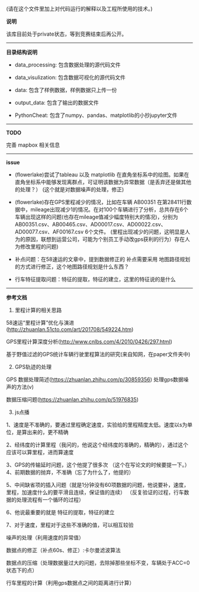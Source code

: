 (请在这个文件里加上对代码运行的解释以及工程所使用的技术。)

**说明**

该库目前处于private状态，等到竞赛结束后再公开。

- - -

**目录结构说明**

- data_processing: 包含数据处理的源代码文件

- data_visulization: 包含数据可视化的源代码文件

- data: 包含了样例数据，样例数据只上传一份

- output_data: 包含了输出的数据文件

- PythonCheat: 包含了numpy、pandas、matplotlib的小抄jupyter文件

- - -

**TODO**

完善 mapbox 相关信息

- - -

**issue**

- (flowerlake)尝试了tableau 以及 matplotlib 在直角坐标系中的绘图。如果在直角坐标系中能够发现离群点，可证明该数据为异常数据（是丢弃还是做其他的处理？）
(这个就是对数据噪声的处理，修正)
- (flowerlake)存在GPS里程减少的情况，比如在车辆 AB00351 在第28411行数据中，mileage出现减少1的情况。在对100个车辆进行了分析，总共存在6个车辆出现这样的问题(也存在mileage值减少幅度特别大的情况)，分别为 AB00351.csv、AB00465.csv、AD00017.csv、AD00022.csv、AD00077.csv、AF00167.csv 6个文件。
(里程出现减少的问题，这明显是人为的原因，联想到运营公司，可能为个别员工手动改gps获利的行为）存在人为修改里程的问题)
- 补点问题：在58速运的文章中，提到数据修正的 补点需要采用 地图路径规划 的方式进行修正，这个地图路径规划是什么东西？

- 行车特征提取问题：特征的提取，特征的建立，这里的特征说的是什么

- - -

**参考文档**

1. 里程计算的相关思路

58速运“里程计算”优化与演进(http://zhuanlan.51cto.com/art/201708/549224.htm)

GPS里程计算深度分析(http://www.cnlbs.com/4/2010/0426/297.html)

基于野值过滤的GPS统计车辆行驶里程算法的研究(来自知网，在paper文件夹中)

2. GPS轨迹的处理

GPS 数据处理简述(https://zhuanlan.zhihu.com/p/30859356) 处理gps数据噪声的方法(v)

数据压缩问题(https://zhuanlan.zhihu.com/p/51976835)

3. js点播

1、速度是不准确的，要通过里程确定速度，实验给的里程精度太低。速度以s为单位，是算出来的，更不精确

2、经纬度的计算里程（我问的，他说这个经纬度的准确的，精确的），通过这个应该可以算里程，进而算速度

3、GPS的传输延时问题，这个他提了很多次
（这个在写论文的时候要提一下。）
4、前期数据的抛弃，不准确（忘了为什么了，他提的）

5、中间缺省项的插入问题（就是1分钟没有60项数据的问题，他说要补，速度，里程，加速度什么的要平滑且连续，保证值的连续）
（反复验证的过程，行车数据的处理流程有一个循环的过程）

6、他说最重要的就是 特征的提取，特征的建立

7、对于速度，里程对于这些不准确的值，可以相互较验

噪声的处理（利用速度的异常值）

数据点的修正（补点60s、修正）:卡尔曼滤波算法

数据点的压缩（处理数据量过大的问题，去除掉那些坐标不变，车辆处于ACC=0状态下的点）

行车里程的计算（利用gps数据点之间的距离进行计算）